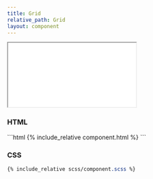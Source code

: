 ```yaml
---
title: Grid
relative_path: Grid
layout: component
---
```


<iframe class="large" src="{{ site.baseurl}}/component/{{ page.relative_path }}/example.html"></iframe>

<h3>HTML</h3>
```html
{% include_relative component.html %}
```
<h3>CSS</h3>

```css
{% include_relative scss/component.scss %}
```

